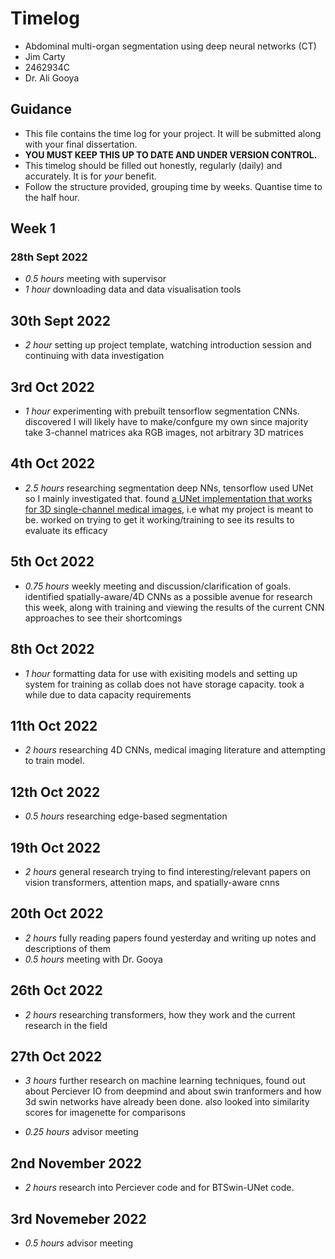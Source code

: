 # Timelog

* Abdominal multi-organ segmentation using deep neural networks (CT)
* Jim Carty
* 2462934C
* Dr. Ali Gooya

## Guidance

* This file contains the time log for your project. It will be submitted along with your final dissertation.
* **YOU MUST KEEP THIS UP TO DATE AND UNDER VERSION CONTROL.**
* This timelog should be filled out honestly, regularly (daily) and accurately. It is for *your* benefit.
* Follow the structure provided, grouping time by weeks.  Quantise time to the half hour.

## Week 1

### 28th Sept 2022

* *0.5 hours* meeting with supervisor
* *1 hour* downloading data and data visualisation tools

## 30th Sept 2022 

* *2 hour* setting up project template, watching introduction session and continuing with data investigation

## 3rd Oct 2022

* *1 hour* experimenting with prebuilt tensorflow segmentation CNNs. discovered I will likely have to make/confgure my own since majority take 3-channel matrices aka RGB images, not arbitrary 3D matrices

## 4th Oct 2022

* *2.5 hours* researching segmentation deep NNs, tensorflow used UNet so I mainly investigated that. found [a UNet implementation that works for 3D single-channel medical images](https://github.com/davidiommi/Pytorch--3D-Medical-Images-Segmentation--SALMON), i.e what my project is meant to be. worked on trying to get it working/training to see its results to evaluate its efficacy

## 5th Oct 2022

* *0.75 hours* weekly meeting and discussion/clarification of goals. identified spatially-aware/4D CNNs as a possible avenue for research this week, along with training and viewing the results of the current CNN approaches to see their shortcomings

## 8th Oct 2022

* *1 hour* formatting data for use with exisiting models and setting up system for training as collab does not have storage capacity. took a while due to data capacity requirements

## 11th Oct 2022

* *2 hours* researching 4D CNNs, medical imaging literature and attempting to train model.

## 12th Oct 2022

* *0.5 hours* researching edge-based segmentation

## 19th Oct 2022

* *2 hours* general research trying to find interesting/relevant papers on vision transformers, attention maps, and spatially-aware cnns

## 20th Oct 2022

* *2 hours* fully reading papers found yesterday and writing up notes and descriptions of them
* *0.5 hours* meeting with Dr. Gooya

## 26th Oct 2022

* *2 hours* researching transformers, how they work and the current research in the field

## 27th Oct 2022

* *3 hours* further research on machine learning techniques, found out about Perciever IO from deepmind and about swin tranformers and how 3d swin networks have already been done. also looked into similarity scores for imagenette for comparisons

* *0.25 hours* advisor meeting

## 2nd November 2022

* *2 hours* research into Perciever code and for BTSwin-UNet code.

## 3rd Novemeber 2022

* *0.5 hours* advisor meeting